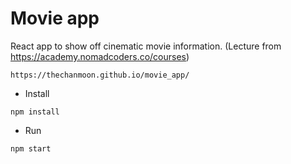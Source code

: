 # Movie app

React app to show off cinematic movie information.
(Lecture from https://academy.nomadcoders.co/courses)
```shell
https://thechanmoon.github.io/movie_app/
```
* Install
```shell
npm install
```

* Run
```shell
npm start
```